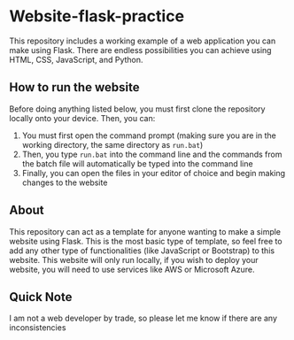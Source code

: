 # Website-flask-practice

This repository includes a working example of a web application you can make using Flask. There are endless possibilities you can achieve using HTML, CSS, JavaScript, and Python. 

## How to run the website

Before doing anything listed below, you must first clone the repository locally onto your device. Then, you can:

1. You must first open the command prompt (making sure you are in the working directory, the same directory as `run.bat`)
2. Then, you type `run.bat` into the command line and the commands from the batch file will automatically be typed into the command line
3. Finally, you can open the files in your editor of choice and begin making changes to the website

## About

This repository can act as a template for anyone wanting to make a simple website using Flask. This is the most basic type of template, so feel free to add any other type of functionalities (like JavaScript or Bootstrap) to this website. This website will only run locally, if you wish to deploy your website, you will need to use services like AWS or Microsoft Azure.

## Quick Note

I am not a web developer by trade, so please let me know if there are any inconsistencies 
